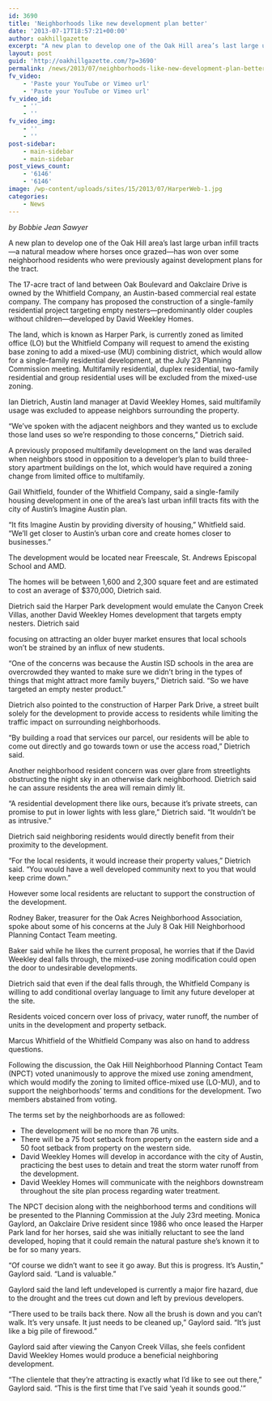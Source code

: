```yaml
---
id: 3690
title: 'Neighborhoods like new development plan better'
date: '2013-07-17T18:57:21+00:00'
author: oakhillgazette
excerpt: "A new plan to develop one of the Oak Hill area’s last large urban infill tracts—a natural meadow where horses once grazed—has won over some neighborhood residents who were previously against development plans for the tract.\n\n   The 17-acre tract of land between Oak Boulevard and Oakclaire Drive is owned by the Whitfield Company, an Austin-based commercial real estate company. The company has proposed the construction of a single-family residential project targeting empty nesters—predominantly older couples without children—developed by David Weekley Homes."
layout: post
guid: 'http://oakhillgazette.com/?p=3690'
permalink: /news/2013/07/neighborhoods-like-new-development-plan-better/
fv_video:
    - 'Paste your YouTube or Vimeo url'
    - 'Paste your YouTube or Vimeo url'
fv_video_id:
    - ''
    - ''
fv_video_img:
    - ''
    - ''
post-sidebar:
    - main-sidebar
    - main-sidebar
post_views_count:
    - '6146'
    - '6146'
image: /wp-content/uploads/sites/15/2013/07/HarperWeb-1.jpg
categories:
    - News
---
```


*by Bobbie Jean Sawyer*

A new plan to develop one of the Oak Hill area’s last large urban infill tracts—a natural meadow where horses once grazed—has won over some neighborhood residents who were previously against development plans for the tract.

The 17-acre tract of land between Oak Boulevard and Oakclaire Drive is owned by the Whitfield Company, an Austin-based commercial real estate company. The company has proposed the construction of a single-family residential project targeting empty nesters—predominantly older couples without children—developed by David Weekley Homes.

The land, which is known as Harper Park, is currently zoned as limited office (LO) but the Whitfield Company will request to amend the existing base zoning to add a mixed-use (MU) combining district, which would allow for a single-family residential development, at the July 23 Planning Commission meeting. Multifamily residential, duplex residential, two-family residential and group residential uses will be excluded from the mixed-use zoning.

Ian Dietrich, Austin land manager at David Weekley Homes, said multifamily usage was excluded to appease neighbors surrounding the property.

“We’ve spoken with the adjacent neighbors and they wanted us to exclude those land uses so we’re responding to those concerns,” Dietrich said.

A previously proposed multifamily development on the land was derailed when neighbors stood in opposition to a developer’s plan to build three-story apartment buildings on the lot, which would have required a zoning change from limited office to multifamily.

Gail Whitfield, founder of the Whitfield Company, said a single-family housing development in one of the area’s last urban infill tracts fits with the city of Austin’s Imagine Austin plan.

“It fits Imagine Austin by providing diversity of housing,” Whitfield said. “We’ll get closer to Austin’s urban core and create homes closer to businesses.”

The development would be located near Freescale, St. Andrews Episcopal School and AMD.

The homes will be between 1,600 and 2,300 square feet and are estimated to cost an average of $370,000, Dietrich said.

Dietrich said the Harper Park development would emulate the Canyon Creek Villas, another David Weekley Homes development that targets empty nesters. Dietrich said

focusing on attracting an older buyer market ensures that local schools won’t be strained by an influx of new students.

“One of the concerns was because the Austin ISD schools in the area are overcrowded they wanted to make sure we didn’t bring in the types of things that might attract more family buyers,” Dietrich said. “So we have targeted an empty nester product.”

Dietrich also pointed to the construction of Harper Park Drive, a street built solely for the development to provide access to residents while limiting the traffic impact on surrounding neighborhoods.

“By building a road that services our parcel, our residents will be able to come out directly and go towards town or use the access road,” Dietrich said.

Another neighborhood resident concern was over glare from streetlights obstructing the night sky in an otherwise dark neighborhood. Dietrich said he can assure residents the area will remain dimly lit.

“A residential development there like ours, because it’s private streets, can promise to put in lower lights with less glare,” Dietrich said. “It wouldn’t be as intrusive.”

Dietrich said neighboring residents would directly benefit from their proximity to the development.

“For the local residents, it would increase their property values,” Dietrich said. “You would have a well developed community next to you that would keep crime down.”

However some local residents are reluctant to support the construction of the development.

Rodney Baker, treasurer for the Oak Acres Neighborhood Association, spoke about some of his concerns at the July 8 Oak Hill Neighborhood Planning Contact Team meeting.

Baker said while he likes the current proposal, he worries that if the David Weekley deal falls through, the mixed-use zoning modification could open the door to undesirable developments.

Dietrich said that even if the deal falls through, the Whitfield Company is willing to add conditional overlay language to limit any future developer at the site.

Residents voiced concern over loss of privacy, water runoff, the number of units in the development and property setback.

Marcus Whitfield of the Whitfield Company was also on hand to address questions.

Following the discussion, the Oak Hill Neighborhood Planning Contact Team (NPCT) voted unanimously to approve the mixed use zoning amendment, which would modify the zoning to limited office-mixed use (LO-MU), and to support the neighborhoods’ terms and conditions for the development. Two members abstained from voting.

The terms set by the neighborhoods are as followed:

- The development will be no more than 76 units.
- There will be a 75 foot setback from property on the eastern side and a 50 foot setback from property on the western side.
- David Weekley Homes will develop in accordance with the city of Austin, practicing the best uses to detain and treat the storm water runoff from the development.
- David Weekley Homes will communicate with the neighbors downstream throughout the site plan process regarding water treatment.

The NPCT decision along with the neighborhood terms and conditions will be presented to the Planning Commission at the July 23rd meeting. Monica Gaylord, an Oakclaire Drive resident since 1986 who once leased the Harper Park land for her horses, said she was initially reluctant to see the land developed, hoping that it could remain the natural pasture she’s known it to be for so many years.

“Of course we didn’t want to see it go away. But this is progress. It’s Austin,” Gaylord said. “Land is valuable.”

Gaylord said the land left undeveloped is currently a major fire hazard, due to the drought and the trees cut down and left by previous developers.

“There used to be trails back there. Now all the brush is down and you can’t walk. It’s very unsafe. It just needs to be cleaned up,” Gaylord said. “It’s just like a big pile of firewood.”

Gaylord said after viewing the Canyon Creek Villas, she feels confident David Weekley Homes would produce a beneficial neighboring development.

“The clientele that they’re attracting is exactly what I’d like to see out there,” Gaylord said. “This is the first time that I’ve said ‘yeah it sounds good.'”